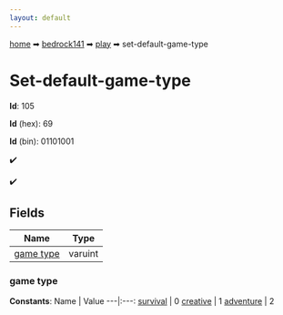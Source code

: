 ```yaml
---
layout: default
---
```


[home](/) ➡ [bedrock141](/protocol/bedrock141) ➡ [play](/protocol/bedrock141/play) ➡ set-default-game-type

# Set-default-game-type

**Id**: 105

**Id** (hex): 69

**Id** (bin): 01101001

✔️

✔️

## Fields

Name | Type
---|---
[game type](#game-type) | varuint

### game type

**Constants**:
Name | Value
---|:---:
[survival](game-type_survival) | 0
[creative](game-type_creative) | 1
[adventure](game-type_adventure) | 2


